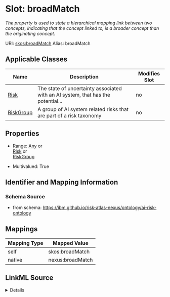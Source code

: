 

# Slot: broadMatch


_The property is used to state a hierarchical mapping link between two concepts, indicating that the concept linked to, is a broader concept than the originating concept._





URI: [skos:broadMatch](http://www.w3.org/2004/02/skos/core/broadMatch)
Alias: broadMatch

<!-- no inheritance hierarchy -->





## Applicable Classes

| Name | Description | Modifies Slot |
| --- | --- | --- |
| [Risk](Risk.md) | The state of uncertainty associated with an AI system, that has the potential... |  no  |
| [RiskGroup](RiskGroup.md) | A group of AI system related risks that are part of a risk taxonomy |  no  |







## Properties

* Range: [Any](Any.md)&nbsp;or&nbsp;<br />[Risk](Risk.md)&nbsp;or&nbsp;<br />[RiskGroup](RiskGroup.md)

* Multivalued: True





## Identifier and Mapping Information







### Schema Source


* from schema: https://ibm.github.io/risk-atlas-nexus/ontology/ai-risk-ontology




## Mappings

| Mapping Type | Mapped Value |
| ---  | ---  |
| self | skos:broadMatch |
| native | nexus:broadMatch |




## LinkML Source

<details>
```yaml
name: broadMatch
description: The property is used to state a hierarchical mapping link between two
  concepts, indicating that the concept linked to, is a broader concept than the originating
  concept.
from_schema: https://ibm.github.io/risk-atlas-nexus/ontology/ai-risk-ontology
rank: 1000
slot_uri: skos:broadMatch
alias: broadMatch
domain_of:
- RiskGroup
- Risk
range: Any
multivalued: true
inlined: false
any_of:
- range: Risk
- range: RiskGroup

```
</details>
